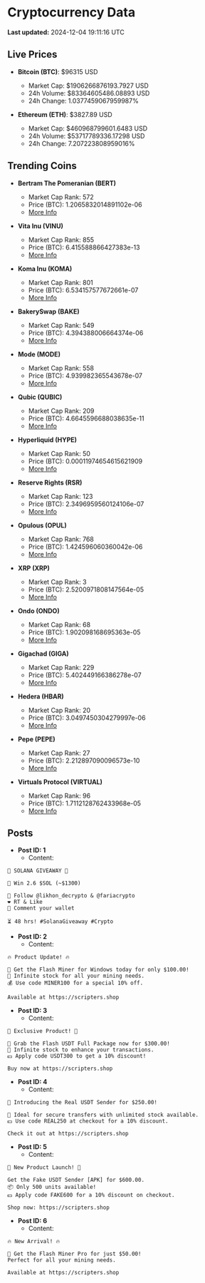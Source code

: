 # Cryptocurrency Data

**Last updated:** 2024-12-04 19:11:16 UTC

## Live Prices
- **Bitcoin (BTC)**: $96315 USD
  - Market Cap: $1906266876193.7927 USD
  - 24h Volume: $83364605486.08893 USD
  - 24h Change: 1.0377459067959987%

- **Ethereum (ETH)**: $3827.89 USD
  - Market Cap: $460968799601.6483 USD
  - 24h Volume: $53717789336.17298 USD
  - 24h Change: 7.207223808959016%

## Trending Coins
- **Bertram The Pomeranian (BERT)**
  - Market Cap Rank: 572
  - Price (BTC): 1.2065832014891102e-06
  - [More Info](https://www.coingecko.com/en/coins/bertram-the-pomeranian)

- **Vita Inu (VINU)**
  - Market Cap Rank: 855
  - Price (BTC): 6.415588866427383e-13
  - [More Info](https://www.coingecko.com/en/coins/vita-inu)

- **Koma Inu (KOMA)**
  - Market Cap Rank: 801
  - Price (BTC): 6.534157577672661e-07
  - [More Info](https://www.coingecko.com/en/coins/koma-inu)

- **BakerySwap (BAKE)**
  - Market Cap Rank: 549
  - Price (BTC): 4.394388006664374e-06
  - [More Info](https://www.coingecko.com/en/coins/bakeryswap)

- **Mode (MODE)**
  - Market Cap Rank: 558
  - Price (BTC): 4.939982365543678e-07
  - [More Info](https://www.coingecko.com/en/coins/mode)

- **Qubic (QUBIC)**
  - Market Cap Rank: 209
  - Price (BTC): 4.6645596688038635e-11
  - [More Info](https://www.coingecko.com/en/coins/qubic)

- **Hyperliquid (HYPE)**
  - Market Cap Rank: 50
  - Price (BTC): 0.00011974654615621909
  - [More Info](https://www.coingecko.com/en/coins/hyperliquid)

- **Reserve Rights (RSR)**
  - Market Cap Rank: 123
  - Price (BTC): 2.3496959560124106e-07
  - [More Info](https://www.coingecko.com/en/coins/reserve-rights)

- **Opulous (OPUL)**
  - Market Cap Rank: 768
  - Price (BTC): 1.424596060360042e-06
  - [More Info](https://www.coingecko.com/en/coins/opulous)

- **XRP (XRP)**
  - Market Cap Rank: 3
  - Price (BTC): 2.5200971808147564e-05
  - [More Info](https://www.coingecko.com/en/coins/xrp)

- **Ondo (ONDO)**
  - Market Cap Rank: 68
  - Price (BTC): 1.902098168695363e-05
  - [More Info](https://www.coingecko.com/en/coins/ondo)

- **Gigachad (GIGA)**
  - Market Cap Rank: 229
  - Price (BTC): 5.402449166386278e-07
  - [More Info](https://www.coingecko.com/en/coins/gigachad-2)

- **Hedera (HBAR)**
  - Market Cap Rank: 20
  - Price (BTC): 3.0497450304279997e-06
  - [More Info](https://www.coingecko.com/en/coins/hedera)

- **Pepe (PEPE)**
  - Market Cap Rank: 27
  - Price (BTC): 2.212897090096573e-10
  - [More Info](https://www.coingecko.com/en/coins/pepe)

- **Virtuals Protocol (VIRTUAL)**
  - Market Cap Rank: 96
  - Price (BTC): 1.7112128762433968e-05
  - [More Info](https://www.coingecko.com/en/coins/virtual-protocol)

## Posts
- **Post ID: 1**
  - Content:
```
🚀 SOLANA GIVEAWAY 🚀

🎁 Win 2.6 $SOL (~$1300)

🤝 Follow @likhon_decrypto & @fariacrypto
❤️ RT & Like
💬 Comment your wallet

⏳ 48 hrs! #SolanaGiveaway #Crypto
```

- **Post ID: 2**
  - Content:
```
🔥 Product Update! 🔥

🚀 Get the Flash Miner for Windows today for only $100.00!
🔋 Infinite stock for all your mining needs.
💰 Use code MINER100 for a special 10% off.

Available at https://scripters.shop
```

- **Post ID: 3**
  - Content:
```
🎁 Exclusive Product! 🎁

💸 Grab the Flash USDT Full Package now for $300.00!
🎉 Infinite stock to enhance your transactions.
💵 Apply code USDT300 to get a 10% discount!

Buy now at https://scripters.shop
```

- **Post ID: 4**
  - Content:
```
💎 Introducing the Real USDT Sender for $250.00!

💼 Ideal for secure transfers with unlimited stock available.
💵 Use code REAL250 at checkout for a 10% discount.

Check it out at https://scripters.shop
```

- **Post ID: 5**
  - Content:
```
🚀 New Product Launch! 🚀

Get the Fake USDT Sender [APK] for $600.00.
📦 Only 500 units available!
💵 Apply code FAKE600 for a 10% discount on checkout.

Shop now: https://scripters.shop
```

- **Post ID: 6**
  - Content:
```
🔥 New Arrival! 🔥

💸 Get the Flash Miner Pro for just $50.00!
Perfect for all your mining needs.

Available at https://scripters.shop
```

